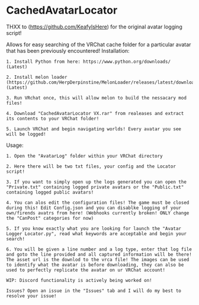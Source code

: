 # CachedAvatarLocator

THXX to (https://github.com/KeafyIsHere) for the original avatar logging script!

Allows for easy searching of the VRChat cache folder for a particular avatar that has been previously encountered!
Installation:

	1. Install Python from here: https://www.python.org/downloads/ (Latest)
	
	2. Install melon loader (https://github.com/HerpDerpinstine/MelonLoader/releases/latest/download/MelonLoader.Installer.exe) (Latest)
	
	3. Run VRchat once, this will allow melon to build the nessacary mod files!
	
	4. Download "CachedAvatarLocator VX.rar" from realeases and extract its contents to your VRChat folder!
	
	5. Launch VRChat and begin navigating worlds! Every avatar you see will be logged!
	
Usage:

	1. Open the "AvatarLog" folder within your VRChat directory
	
	2. Here there will be two txt files, your config and the Locator script!
	
	3. If you want to simply open up the logs generated you can open the "Private.txt" containing logged private avatars or the "Public.txt" containing logged public avatars!
	
	4. You can alos edit the configuration files! The game must be closed during this! Edit Config.json and you can disablke logging of your own/firends avatrs from here! (Webhooks currently broken! ONLY change the "CanPost" categories for now)
	
	5. If you know exactly what you are looking for launch the "Avatar Logger Locator.py", read what keywords are acceptable and begin your search!
	
	6. You will be given a line number and a log type, enter that log file and goto the line provided and all captured information will be there! The asset url is the downlod to the vrca file! The images can be used to identify what the avatar is before downloading, they can also be used to perfectly replicate the avatar on ur VRChat account!
		
	WIP: Discord functionality is actively being worked on!
	 
	Issues? Open an issue in the "Issues" tab and I will do my best to resolve your issue!